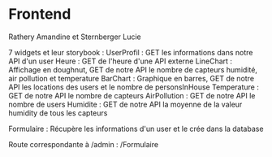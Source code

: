 # Frontend

Rathery Amandine et Sternberger Lucie


7 widgets et leur storybook :
        UserProfil : GET les informations dans notre API d'un user 
        Heure : GET de l'heure d'une API externe
        LineChart : Affichage en doughnut, GET de notre API le nombre de capteurs humidité, air pollution et temperature
        BarChart : Graphique en barres, GET de notre API les locations des users et le nombre de personsInHouse
        Temperature : GET de notre API le nombre de capteurs
        AirPollution : GET de notre API le nombre de users
        Humidite : GET de notre API la moyenne de la valeur humidity de tous les capteurs

Formulaire : Récupère les informations d'un user et le crée dans la database

Route correspondante à /admin : /Formulaire



